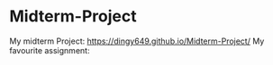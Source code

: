 # Midterm-Project
My midterm Project:
https://dingy649.github.io/Midterm-Project/
My favourite assignment:
